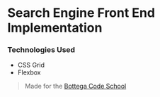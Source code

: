 # Search Engine Front End Implementation

### Technologies Used

- CSS Grid
- Flexbox


> Made for the [Bottega Code School](https://bottega.tech)

